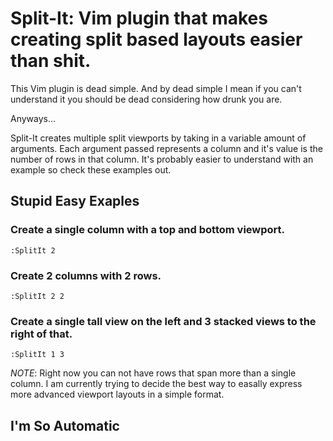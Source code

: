 # Split-It: Vim plugin that makes creating split based layouts easier than shit.

This Vim plugin is dead simple. And by dead simple I mean if you can't understand it you should be dead considering how drunk you are.

Anyways...

Split-It creates multiple split viewports by taking in a variable amount of arguments. Each argument passed represents a column and it's value is the number of rows in that column. It's probably easier to understand with an example so check these examples out.

## Stupid Easy Exaples

### Create a single column with a top and bottom viewport.

    :SplitIt 2

### Create 2 columns with 2 rows.

    :SplitIt 2 2

### Create a single tall view on the left and 3 stacked views to the right of that.

    :SplitIt 1 3

*NOTE*: Right now you can not have rows that span more than a single column. I am currently trying to decide the best way to easally express more advanced viewport layouts in a simple format.

## I'm So Automatic


